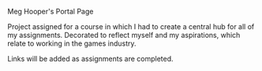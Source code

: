 Meg Hooper's Portal Page

Project assigned for a course in which I had to create a central hub for all of my assignments. Decorated to reflect myself and my aspirations, which relate to working in the games industry.

Links will be added as assignments are completed.
